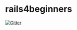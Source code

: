 # rails4beginners

[![Gitter](https://badges.gitter.im/Join%20Chat.svg)](https://gitter.im/ksbobrov/rails4beginners?utm_source=badge&utm_medium=badge&utm_campaign=pr-badge&utm_content=badge)